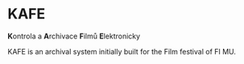 # KAFE

**K**ontrola a **A**rchivace **F**ilmů **E**lektronicky

KAFE is an archival system initially built for the Film festival of FI MU.
